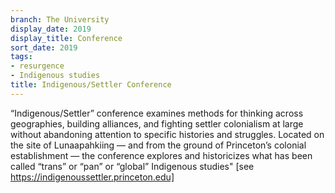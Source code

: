 ```yaml
---
branch: The University
display_date: 2019
display_title: Conference
sort_date: 2019
tags:
- resurgence
- Indigenous studies
title: Indigenous/Settler Conference
---
```


“Indigenous/Settler” conference examines methods for thinking across geographies, building alliances, and fighting settler colonialism at large without abandoning attention to specific histories and struggles. Located on the site of Lunaapahkiing — and from the ground of Princeton’s colonial establishment — the conference explores and historicizes what has been called “trans” or “pan” or “global” Indigenous studies" [see https://indigenoussettler.princeton.edu]